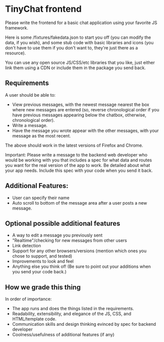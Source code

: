 # TinyChat frontend

Please write the frontend for a basic chat application using your favorite JS
framework.

Here is some /fixtures/fakedata.json to start you off (you can modify the data,
if you wish), and some stub code with basic libraries and icons (you don't have
to use them if you don't want to, they're just there as a resource). 

You can use any open source JS/CSS/etc libraries that you like, just either
link them using a CDN or include them in the package you send back.

## Requirements

A user should be able to:

* View previous messages, with the newest message nearest the box where new
  messages are entered (so, reverse chronological order if you have previous
  messages appearing below the chatbox, otherwise, chronological order).
* Write a message.
* Have the message you wrote appear with the other messages, with your message
  as the most recent.

The above should work in the latest versions of Firefox and Chrome.

Important: Please write a message to the backend web developer who would be
working with you that includes a spec for what data and routes you want for the
real version of the app to work. Be detailed about what your app needs. Include
this spec with your code when you send it back.

## Additional Features:

* User can specify their name
* Auto scroll to bottom of the message area after a user posts a new message.


## Optional possible additional features

* A way to edit a message you previously sent
* "Realtime"/checking for new messages from other users
* Link detection
* Support for any other browsers/versions (mention which ones you chose to
  support, and tested)
* Improvements to look and feel
* Anything else you think of! (Be sure to point out your additions when you
  send your code back.)

## How we grade this thing

In order of importance:

* The app runs and does the things listed in the requirements.
* Readability, extensibility, and elegance of the JS, CSS, and HTML/template
  code.
* Communication skills and design thinking evinced by spec for backend
  developer
* Coolness/usefulness of additional features (if any)
